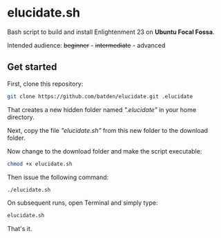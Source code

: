 # elucidate.sh

Bash script to build and install Enlightenment 23 on **Ubuntu Focal Fossa**.

Intended audience: ~~beginner~~ - ~~intermediate~~ - advanced

## Get started

First, clone this repository:

```bash
git clone https://github.com/batden/elucidate.git .elucidate
```
That creates a new hidden folder named _".elucidate"_ in your home directory.

Next, copy the file _"elucidate.sh"_ from this new folder to the download folder.

Now change to the download folder and make the script executable:

```bash
chmod +x elucidate.sh
```

Then issue the following command:

```bash
./elucidate.sh
```

On subsequent runs, open Terminal and simply type:

```bash
elucidate.sh
```
That's it.
